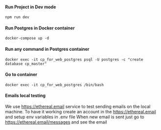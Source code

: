 #### Run Project in Dev mode
`npm run dev`

#### Run Postgres in Docker container
`docker-compose up -d`

#### Run any command in Postgres container
`docker exec -it cp_for_web_postgres psql -U postgres -c "create database cp_master"
` 

#### Go to container
`
docker exec -it cp_for_web_postgres /bin/bash
`

#### Emails local testing
We use https://ethereal.email service to test sending emails on the local machine.
To have it working create an account in the https://ethereal.email and setup env variables in .env file
When new email is sent just go to https://ethereal.email/messages and see the email
